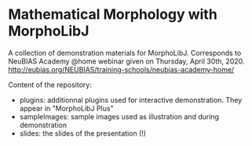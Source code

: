 # Mathematical Morphology with MorphoLibJ

A collection of demonstration materials for MorphoLibJ.
Corresponds to NeuBIAS Academy @home webinar given on Thursday, April 30th, 2020.
http://eubias.org/NEUBIAS/training-schools/neubias-academy-home/

Content of the repository:
* plugins: additionnal plugins used for interactive demonstration. They appear in "MorphoLibJ Plus"
* sampleImages: sample images used as illustration and during demonstration 
* slides: the slides of the presentation (!)